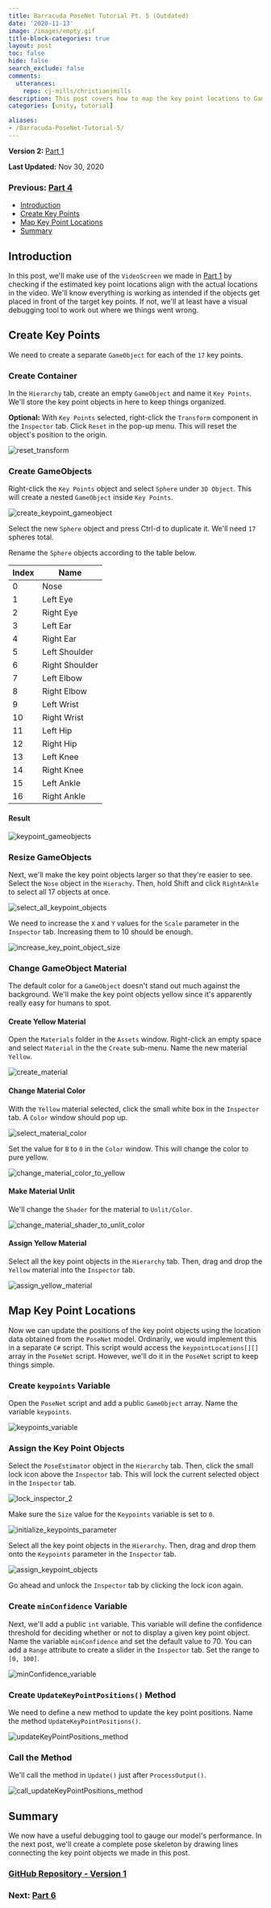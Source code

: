 ```yaml
---
title: Barracuda PoseNet Tutorial Pt. 5 (Outdated)
date: '2020-11-13'
image: /images/empty.gif
title-block-categories: true
layout: post
toc: false
hide: false
search_exclude: false
comments:
  utterances:
    repo: cj-mills/christianjmills
description: This post covers how to map the key point locations to GameObjects.
categories: [unity, tutorial]

aliases:
- /Barracuda-PoseNet-Tutorial-5/
---
```


**Version 2:** [Part 1](../../barracuda-posenet-tutorial-v2/part-1/) 

**Last Updated:** Nov 30, 2020

### Previous: [Part 4](../part-4/)

* [Introduction](#introduction)
* [Create Key Points](#create-key-points)
* [Map Key Point Locations](#map-key-point-locations)
* [Summary](#summary)

## Introduction

In this post, we'll make use of the `VideoScreen` we made in [Part 1](../part-1/) by checking if the estimated key point locations align with the actual locations in the video. We'll know everything is working as intended if the objects get placed in front of the target key points. If not, we'll at least have a visual debugging tool to work out where we things went wrong.

## Create Key Points

We need to create a separate `GameObject` for each of the `17` key points.

### Create Container

In the `Hierarchy` tab, create an empty `GameObject` and name it `Key Points`. We'll store the key point objects in here to keep things organized. 

**Optional:** With `Key Points` selected, right-click the `Transform` component in the `Inspector` tab. Click `Reset` in the pop-up menu. This will reset the object's position to the origin.

![reset_transform](./images/reset_transform.PNG)

### Create GameObjects

Right-click the `Key Points` object and select `Sphere` under `3D Object`. This will create a nested `GameObject` inside `Key Points`.

![create_keypoint_gameobject](./images/create_keypoint_gameobject.PNG)

Select the new `Sphere` object and press Ctrl-d to duplicate it. We'll need `17` spheres total.

Rename the `Sphere` objects according to the table below.

| Index | Name           |
| ----- | -------------- |
| 0     | Nose           |
| 1     | Left Eye       |
| 2     | Right Eye      |
| 3     | Left Ear       |
| 4     | Right Ear      |
| 5     | Left Shoulder  |
| 6     | Right Shoulder |
| 7     | Left Elbow     |
| 8     | Right Elbow    |
| 9     | Left Wrist     |
| 10    | Right Wrist    |
| 11    | Left Hip       |
| 12    | Right Hip      |
| 13    | Left Knee      |
| 14    | Right Knee     |
| 15    | Left Ankle     |
| 16    | Right Ankle    |

#### Result

![keypoint_gameobjects](./images/keypoint_gameobjects.PNG)

### Resize GameObjects

Next, we'll make the key point objects larger so that they're easier to see. Select the `Nose` object in the `Hierachy`. Then,   hold Shift and click `RightAnkle` to select all 17 objects at once.

![select_all_keypoint_objects](./images/select_all_keypoint_objects.PNG)

We need to increase the `X` and `Y` values for the `Scale` parameter in the `Inspector` tab. Increasing them to 10 should be enough.

![increase_key_point_object_size](./images/increase_key_point_object_size.PNG)

### Change GameObject Material

The default color for a `GameObject` doesn't stand out much against the background. We'll make the key point objects yellow since it's apparently really easy for humans to spot.

#### Create Yellow Material

Open the `Materials` folder in the `Assets` window. Right-click an empty space and select `Material` in the the `Create` sub-menu. Name the new material `Yellow`.

![create_material](./images/create_material.PNG)

#### Change Material Color

With the `Yellow` material selected, click the small white box in the `Inspector` tab. A `Color` window should pop up.

![select_material_color](./images/select_material_color_3.png)

Set the value for `B` to `0` in the `Color` window. This will change the color to pure yellow.

![change_material_color_to_yellow](./images/change_material_color_to_yellow.PNG)

#### Make Material Unlit

We'll change the `Shader` for the material to `Unlit/Color`.

![change_material_shader_to_unlit_color](./images/change_material_shader_to_unlit_color.PNG)

#### Assign Yellow Material

Select all the key point objects in the `Hierarchy` tab. Then, drag and drop the `Yellow` material into the `Inspector` tab.

![assign_yellow_material](./images/assign_yellow_material.PNG)



## Map Key Point Locations

Now we can update the positions of the key point objects using the location data obtained from the `PoseNet` model. Ordinarily, we would implement this in a separate `C#` script. This script would access the `keypointLocations[][]` array in the `PoseNet` script. However, we'll do it in the `PoseNet` script to keep things simple. 

### Create `keypoints` Variable

Open the `PoseNet` script and add a public `GameObject` array. Name the variable `keypoints`.

![keypoints_variable](./images/keypoints_variable.png)

### Assign the Key Point Objects

Select the `PoseEstimator` object in the `Hierarchy` tab. Then, click the small lock icon above the `Inspector` tab. This will lock the current selected object in the `Inspector` tab.

![lock_inspector_2](./images/lock_inspector_2.png)



Make sure the `Size` value for the `Keypoints` variable is set to `0`.

![initialize_keypoints_parameter](./images/initialize_keypoints_parameter.png)

Select all the key point objects in the `Hierarchy`. Then, drag and drop them onto the `Keypoints` parameter in the `Inspector` tab.

![assign_keypoint_objects](./images/assign_keypoint_objects.PNG)

Go ahead and unlock the `Inspector` tab by clicking the lock icon again.

### Create `minConfidence` Variable

Next, we'll add a public `int` variable. This variable will define the confidence threshold for deciding whether or not to display a given key point object. Name the variable `minConfidence` and set the default value to 70. You can add a `Range` attribute to create a slider in the `Inspector` tab. Set the range to `[0, 100]`.

 ![minConfidence_variable](./images/minConfidence_variable_2.png)

### Create `UpdateKeyPointPositions()` Method

We need to define a new method to update the key point positions. Name the method `UpdateKeyPointPositions()`.

![updateKeyPointPositions_method](./images/updateKeyPointPositions_method_2.png)

### Call the Method

We'll call the method in `Update()` just after `ProcessOutput()`.

![call_updateKeyPointPositions_method](./images/call_updateKeyPointPositions_method_2.png)

## Summary

We now have a useful debugging tool to gauge our model's performance. In the next post, we'll create a complete pose skeleton by drawing lines connecting the key point objects we made in this post.

### [GitHub Repository - Version 1](https://github.com/cj-mills/Barracuda-PoseNet-Tutorial/tree/Version-1)

### Next: [Part 6](../part-6/)





<!-- Cloudflare Web Analytics --><script defer src='https://static.cloudflareinsights.com/beacon.min.js' data-cf-beacon='{"token": "56b8d2f624604c4891327b3c0d9f6703"}'></script><!-- End Cloudflare Web Analytics -->